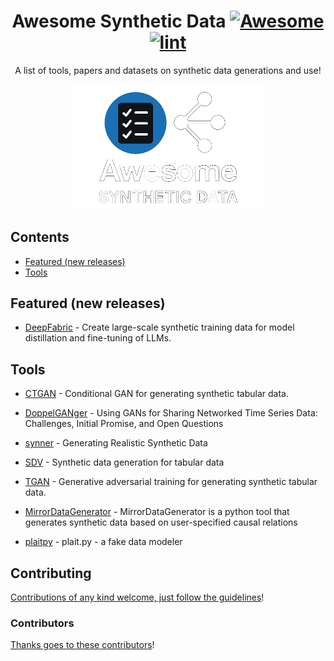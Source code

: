 <div align="center">

<!-- title -->

<!--lint ignore no-dead-urls-->

# Awesome Synthetic Data [![Awesome](https://awesome.re/badge.svg)](https://awesome.re) [![lint](https://github.com/vdesai-dev/awesome-synthetic-data/actions/workflows/lint.yaml/badge.svg)](https://github.com/vdesai-dev/awesome-synthetic-data/actions/workflows/lint.yaml)

<!-- subtitle -->

A list of tools, papers and datasets on synthetic data generations and use!

<!-- image -->

<a href="" target="_blank" rel="noopener noreferrer">
  <img src="./assets/synth-dark.png" style="width: 60%;">
</a>


</div>

<!-- TOC -->

## Contents

- [Featured (new releases)](#featured)
- [Tools](#tools)


## Featured (new releases)

- [DeepFabric](https://github.com/lukehinds/deepfabric/) - Create large-scale synthetic training data for model distillation and fine-tuning of LLMs.

## Tools

- [CTGAN](https://github.com/sdv-dev/CTGAN) - Conditional GAN for generating synthetic tabular data.

- [DoppelGANger](https://github.com/fjxmlzn/DoppelGANger) - Using GANs for Sharing Networked Time Series Data: Challenges, Initial Promise, and Open Questions

- [synner](https://github.com/huda-lab/synner) - Generating Realistic Synthetic Data

- [SDV](https://github.com/sdv-dev/SDV) - Synthetic data generation for tabular data

- [TGAN](https://github.com/sdv-dev/SDV) - Generative adversarial training for generating synthetic tabular data.

- [MirrorDataGenerator](https://github.com/DataResponsibly/MirrorDataGenerator) - MirrorDataGenerator is a python tool that generates synthetic data based on user-specified causal relations

- [plaitpy](https://github.com/plaitpy/plaitpy) - plait.py - a fake data modeler


## Contributing

[Contributions of any kind welcome, just follow the guidelines](contributing.md)!

### Contributors

[Thanks goes to these contributors](https://github.com/vdesai-dev/awesome-synthetic-data/graphs/contributors)!
